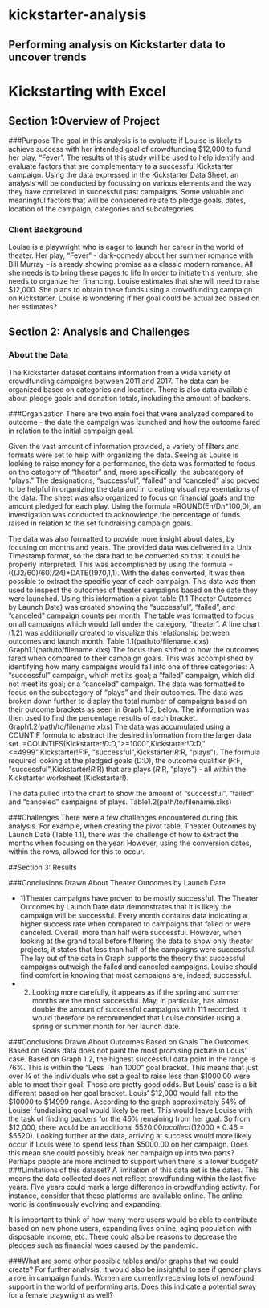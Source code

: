 # kickstarter-analysis
Performing analysis on Kickstarter data to uncover trends
---
# Kickstarting with Excel

## Section 1:Overview of Project
###Purpose
The goal in this analysis is to evaluate if  Louise is likely to achieve success with her intended goal of crowdfunding $12,000 to fund her play, “Fever”. The results of this study will be used to help identify and evaluate factors that are complementary to a successful Kickstarter campaign. Using the data expressed in the Kickstarter Data Sheet, an analysis will be conducted by focussing on various elements and the way they have correlated in successful past campaigns. Some valuable and meaningful factors that will be considered relate to pledge goals, dates, location of the campaign, categories and subcategories

### Client Background
Louise is a playwright who is eager to launch her career in the world of theater. Her play, “Fever” - dark-comedy about her summer romance with Bill Murray - is already showing promise as a classic modern romance. All she needs is to bring these pages to life
In order to initiate this venture, she needs to organize her financing. Louise estimates that she will need to raise $12,000. She plans to obtain these funds using a crowdfunding campaign on Kickstarter. Louise is wondering if her goal could be actualized based on her estimates?

## Section 2: Analysis and Challenges

### About the Data
The Kickstarter dataset contains information from a wide variety of crowdfunding campaigns between 2011 and 2017. The data can be organized based on categories and location. There is also data available about pledge goals and donation totals, including the amount of backers. 

###Organization
There are two main foci that were analyzed compared to outcome - the date the campaign was launched and how the outcome fared in relation to the initial campaign goal.

Given the vast amount of information provided, a variety of filters and formats were set to help with organizing the data. Seeing as Louise is looking to raise money for a performance, the data was formatted to focus on the category of “theater” and, more specifically, the subcategory of “plays.” The designations, “successful”, “failed” and “canceled” also proved to be helpful in organizing the data and in creating visual representations of the data. 
The sheet was also organized to focus on financial goals and the amount pledged for each play. Using the formula =ROUND(En/Dn*100,0), an investigation was conducted to acknowledge the percentage of funds raised in relation to the set fundraising campaign goals. 

The data was also formatted to provide more insight about dates, by focusing on months and years. The provided data was delivered in a Unix Timestamp format, so the data had to be converted so that it could be properly interpreted. This was accomplished by using the formula =(((J2/60)/60)/24)+DATE(1970,1,1). With the dates converted, it was then possible to extract the specific year of each campaign. 
This data was then used to inspect the outcomes of theater campaigns based on the date they were launched. Using this information a pivot table (1.1 Theater Outcomes by Launch Date) was created showing the “successful”, “failed”, and “canceled” campaign counts per month. The table was formatted to focus on all campaigns which would fall under the category, “theater”. A line chart (1.2)  was additionally created to visualize this relationship between outcomes and launch month.
Table 1.1(path/to/filename.xlxs)
Graph1.1(path/to/filename.xlxs)
The focus then shifted to how the outcomes fared when compared to their campaign goals. This was accomplished by identifying how many campaigns would fall into one of three categories: A “successful” campaign, which met its goal; a “failed” campaign, which did not meet its goal; or a “canceled” campaign. 
The data was formatted to focus on the subcategory of “plays” and their outcomes. The data was broken down further to display the total number of campaigns based on their outcome brackets as seen in Graph 1.2, below. The information was then used to find the percentage results of each bracket. 
Graph1.2(path/to/filename.xlxs)
The data was accumulated using a COUNTIF formula to abstract the desired information from the larger data set. =COUNTIFS(Kickstarter!$D:$D,">=1000",Kickstarter!$D:$D,"<=4999",Kickstarter!$F:$F, "successful",Kickstarter!$R:$R, "plays"). The formula required looking at the pledged goals ($D:$D), the outcome qualifier ($F:$F, "successful",Kickstarter!$R:$R) that are plays ($R:$R, "plays") - all within the Kickstarter worksheet (Kickstarter!).

The data pulled into the chart to show the amount of “successful”, “failed” and “canceled” campaigns of plays. 
Table1.2(path/to/filename.xlxs)

###Challenges
There were a few challenges encountered during this analysis. For example, when creating the pivot table, Theater Outcomes by Launch Date (Table 1.1), there was the challenge of how to extract the months when focusing on the year. However, using the conversion dates, within the rows, allowed for this to occur. 

##Section 3: Results

###Conclusions Drawn About Theater Outcomes by Launch Date
- 1)Theater campaigns have proven to be mostly successful. 
The Theater Outcomes by Launch Date data demonstrates that it is likely the campaign will be successful. Every month contains data indicating a higher success rate when compared to campaigns that failed or were canceled. Overall, more than half were successful. However, when looking at the grand total before filtering the data to show only theater projects, it states that less than half of the campaigns were successful. The lay out of the data in Graph supports the theory that successful campaigns outweigh the failed and canceled campaigns. Louise should find comfort in knowing that most campaigns are, indeed, successful. 
- 2) Looking more carefully, it appears as if the spring and summer months are the most successful. May, in particular, has almost double the amount of successful campaigns with 111 recorded. It would therefore be recommended that Louise consider using a spring or summer month for her launch date. 

###Conclusions Drawn About Outcomes Based on Goals
The Outcomes Based on Goals data does not paint the most promising picture in Louis’ case. Based on Graph 1.2, the highest successful data point in the range is 76%. This is within the “Less Than 1000” goal bracket. This means that just over ¾ of the individuals who set a goal to raise less than $1000.00 were able to meet their goal. Those are pretty good odds. But Louis’ case is a bit different based on her goal bracket. 
Louis’ $12,000 would fall into the $10000 to $14999 range. 
According to the graph approximately 54% of Louise’ fundraising goal would likely be met.  This would leave Louise with the task of finding backers for the  46% remaining from her goal. So from $12,000, there would be an additional $5520.00 to collect ($12000 * 0.46 = $5520). 
Looking further at the data, arriving at success would more likely occur if Louis were to spend less than $5000.00 on her campaign. Does this mean she could possibly break her campaign up into two parts? Perhaps people are more inclined to support when there is a lower budget? 
###Limitations of this dataset? 
A limitation of this data set is the dates. This means the data collected does not reflect crowdfunding within the last five years. Five years could mark a large difference in crowdfunding activity. For instance, consider that these platforms are available online. The online world is continuously evolving and expanding. 

It is important to think of how many more users would be able to contribute based on new phone users, expanding lives online, aging population with disposable income, etc. There could also be reasons to decrease the pledges such as financial woes caused by the pandemic. 

###What are some other possible tables and/or graphs that we could create? 
For further analysis, it would also be insightful to see if gender plays a role in campaign funds. Women are currently receiving lots of newfound support in the world of performing arts. Does this indicate a potential sway for a female playwright as well?



